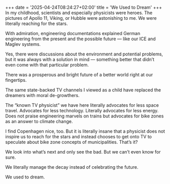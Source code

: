 +++
date = '2025-04-24T08:24:27+02:00'
title = 'We Used to Dream'
+++
In my childhood, scientists and especially physicists were heroes. The pictures of Apollo 11, Viking, or Hubble were astonishing to me. We were literally reaching for the stars.

With admiration, engineering documentations explained German engineering from the present and the possible future — like our ICE and Maglev systems.

Yes, there were discussions about the environment and potential problems, but it was always with a solution in mind — something better that didn’t even come with that particular problem.

There was a prosperous and bright future of a better world right at our fingertips.

The same state-backed TV channels I viewed as a child have replaced the dreamers with moral de-growthers.

The “known TV physicist” we have here literally advocates for less space travel. Advocates for less technology. Literally advocates for less energy. Does not praise engineering marvels on trains but advocates for bike zones as an answer to climate change.

I find Copenhagen nice, too. But it is literally insane that a physicist does not inspire us to reach for the stars and instead chooses to get onto TV to speculate about bike zone concepts of municipalities. That’s it?

We look into what’s next and only see the bad. But we can’t even know for sure.

We literally manage the decay instead of celebrating the future.

We used to dream.
